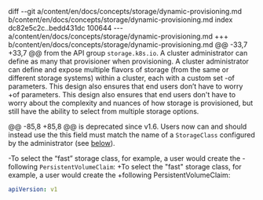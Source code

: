 diff --git a/content/en/docs/concepts/storage/dynamic-provisioning.md b/content/en/docs/concepts/storage/dynamic-provisioning.md
index dc82e5c2c..bedd431dc 100644
--- a/content/en/docs/concepts/storage/dynamic-provisioning.md
+++ b/content/en/docs/concepts/storage/dynamic-provisioning.md
@@ -33,7 +33,7 @@ from the API group `storage.k8s.io`. A cluster administrator can define as many
 that provisioner when provisioning.
 A cluster administrator can define and expose multiple flavors of storage (from
 the same or different storage systems) within a cluster, each with a custom set
-of parameters. This design also ensures that end users don’t have to worry
+of parameters. This design also ensures that end users don't have to worry
 about the complexity and nuances of how storage is provisioned, but still
 have the ability to select from multiple storage options.
 
@@ -85,8 +85,8 @@ is deprecated since v1.6. Users now can and should instead use the
 this field must match the name of a `StorageClass` configured by the
 administrator (see [below](#enabling-dynamic-provisioning)).
 
-To select the “fast” storage class, for example, a user would create the
-following `PersistentVolumeClaim`:
+To select the "fast" storage class, for example, a user would create the
+following PersistentVolumeClaim:
 
 ```yaml
 apiVersion: v1

